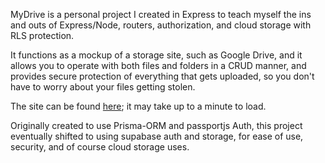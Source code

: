 MyDrive is a personal project I created in Express to teach myself the ins and outs of Express/Node, routers, authorization, and cloud storage with RLS protection.

It functions as a mockup of a storage site, such as Google Drive, and it allows you to operate with both files and folders in a CRUD manner, and provides secure protection of everything that gets uploaded, 
so you don't have to worry about your files getting stolen.

The site can be found [here](https://my-drive-qr71.onrender.com/); it may take up to a minute to load. 

Originally created to use Prisma-ORM and passportjs Auth, this project eventually shifted to using supabase auth and storage, for ease of use, security, and of course cloud storage uses. 
